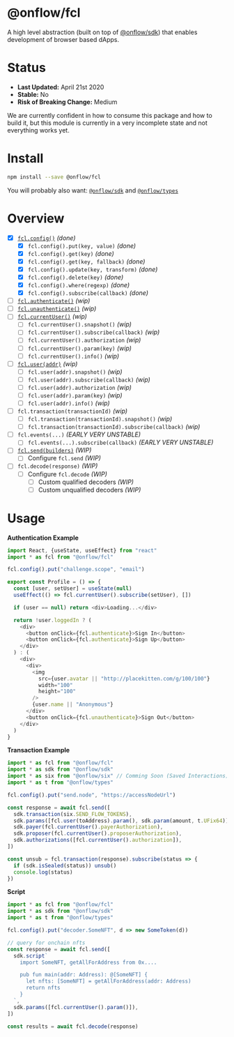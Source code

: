 # @onflow/fcl

A high level abstraction (built on top of [@onflow/sdk](../sdk)) that enables development of browser based dApps.

# Status

- **Last Updated:** April 21st 2020
- **Stable:** No
- **Risk of Breaking Change:** Medium

We are currently confident in how to consume this package and how to build it, but this module is currently in a very incomplete state and not everything works yet.

# Install

```bash
npm install --save @onflow/fcl
```

You will probably also want: [`@onflow/sdk`](../sdk) and [`@onflow/types`](../types)

# Overview

- [x] [`fcl.config()`](./src/config) _(done)_
  - [x] `fcl.config().put(key, value)` _(done)_
  - [x] `fcl.config().get(key)` _(done)_
  - [x] `fcl.config().get(key, fallback)` _(done)_
  - [x] `fcl.config().update(key, transform)` _(done)_
  - [x] `fcl.config().delete(key)` _(done)_
  - [x] `fcl.config().where(regexp)` _(done)_
  - [x] `fcl.config().subscribe(callback)` _(done)_
- [ ] [`fcl.authenticate()`](./src/authenticate) _(wip)_
- [ ] [`fcl.unauthenticate()`](./src/authenticate) _(wip)_
- [ ] [`fcl.currentUser()`](./src/current-user) _(wip)_
  - [ ] `fcl.currentUser().snapshot()` _(wip)_
  - [ ] `fcl.currentUser().subscribe(callback)` _(wip)_
  - [ ] `fcl.currentUser().authorization` _(wip)_
  - [ ] `fcl.currentUser().param(key)` _(wip)_
  - [ ] `fcl.currentUser().info()` _(wip)_
- [ ] [`fcl.user(addr)`](./src/user) _(wip)_
  - [ ] `fcl.user(addr).snapshot()` _(wip)_
  - [ ] `fcl.user(addr).subscribe(callback)` _(wip)_
  - [ ] `fcl.user(addr).authorization` _(wip)_
  - [ ] `fcl.user(addr).param(key)` _(wip)_
  - [ ] `fcl.user(addr).info()` _(wip)_
- [ ] `fcl.transaction(transactionId)` _(wip)_
  - [ ] `fcl.transaction(transactionId).snapshot()` _(wip)_
  - [ ] `fcl.transaction(transactionId).subscribe(callback)` _(wip)_
- [ ] `fcl.events(...)` _(EARLY VERY UNSTABLE)_
  - [ ] `fcl.events(...).subscribe(callback)` _(EARLY VERY UNSTABLE)_
- [ ] [`fcl.send(builders)`](./src/send) _(WIP)_
  - [ ] Configure `fcl.send` _(WIP)_
- [ ] `fcl.decode(response)` _(WIP)_
  - [ ] Configure `fcl.decode` _(WIP)_
    - [ ] Custom qualified decoders _(WIP)_
    - [ ] Custom unqualified decoders _(WIP)_

# Usage

**Authentication Example**

```javascript
import React, {useState, useEffect} from "react"
import * as fcl from "@onflow/fcl"

fcl.config().put("challenge.scope", "email")

export const Profile = () => {
  const [user, setUser] = useState(null)
  useEffect(() => fcl.currentUser().subscribe(setUser), [])

  if (user == null) return <div>Loading...</div>

  return !user.loggedIn ? (
    <div>
      <button onClick={fcl.authenticate}>Sign In</button>
      <button onClick={fcl.authenticate}>Sign Up</button>
    </div>
  ) : (
    <div>
      <div>
        <img
          src={user.avatar || "http://placekitten.com/g/100/100"}
          width="100"
          height="100"
        />
        {user.name || "Anonymous"}
      </div>
      <button onClick={fcl.unauthenticate}>Sign Out</button>
    </div>
  )
}
```

**Transaction Example**

```javascript
import * as fcl from "@onflow/fcl"
import * as sdk from "@onflow/sdk"
import * as six from "@onflow/six" // Comming Soon (Saved Interactions)
import * as t from "@onflow/types"

fcl.config().put("send.node", "https://accessNodeUrl")

const response = await fcl.send([
  sdk.transaction(six.SEND_FLOW_TOKENS),
  sdk.params([fcl.user(toAddress).param(), sdk.param(amount, t.UFix64)]),
  sdk.payer(fcl.currentUser().payerAuthorization),
  sdk.proposer(fcl.currentUser().proposerAuthorization),
  sdk.authorizations([fcl.currentUser().authorization]),
])

const unsub = fcl.transaction(response).subscribe(status => {
  if (sdk.isSealed(status)) unsub()
  console.log(status)
})
```

**Script**

```javascript
import * as fcl from "@onflow/fcl"
import * as sdk from "@onflow/sdk"
import * as t from "@onflow/types"

fcl.config().put("decoder.SomeNFT", d => new SomeToken(d))

// query for onchain nfts
const response = await fcl.send([
  sdk.script`
    import SomeNFT, getAllForAddress from 0x....

    pub fun main(addr: Address): @[SomeNFT] {
      let nfts: [SomeNFT] = getAllForAddress(addr: Address)
      return nfts
    }
  `,
  sdk.params([fcl.currentUser().param()]),
])

const results = await fcl.decode(response)
```
